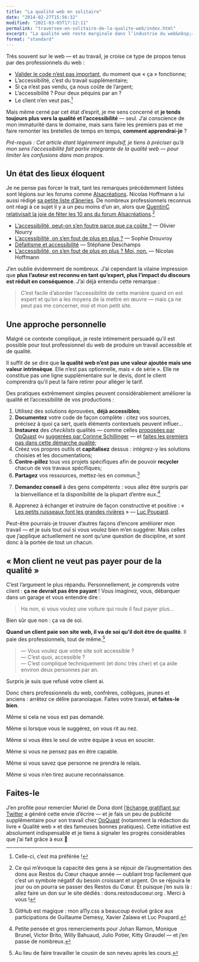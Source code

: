 ```yaml
---
title: "La qualité web en solitaire"
date: "2014-02-27T15:56:32"
modified: "2021-03-05T17:12:11"
permalink: "traversee-en-solitaire-de-la-qualite-web/index.html"
excerpt: "La qualité web reste marginale dans l’industrie du web&nbsp;—&nbsp;malgré l’essor certain du sujet grâce à des événements tels que [Paris Web](http://www.paris-web.fr/) ou des initiatives comme [OpQuast](http://opquast.com/fr/). Des «&nbsp;experts&nbsp;» sortent du lot — [Élie Sloïm](http://openweb.eu.org/openwebgroup/bios/elie_sloim "Sa biographie sur OpenWeb") ou [Stéphane Deschamps](http://nota-bene.org/), pour ne citer qu’eux&nbsp;—&nbsp;mais le revers de la médaille est une dé-responsabilisation massive de tous les «&nbsp;non-experts&nbsp;». Mais vous savez-quoi ? **Ça ne m’empêche pas de faire de la qualité**. [Lire la suite de «&nbsp;La qualité web en solitaire&nbsp;» →](https://www.ffoodd.fr/traversee-en-solitaire-de-la-qualite-web/)"
format: "standard"
---
```

Très souvent sur le web — et au travail, je croise ce type de propos tenus par des professionnels du web :

* [Valider le code n’est pas important](http://forum.kob-one.com/post361394.html#p361394), du moment que «&nbsp;ça&nbsp;» fonctionne;
* L’accessibilité, c’est du travail supplémentaire;
* Si ça n’est pas vendu, ça nous coûte de l’argent;
* L’accessibilité ? Pour deux péquins par an ?
* Le client n’en veut pas.[^1]

[^1]: Celle-ci, c’est ma préférée !



Mais même cerné par cet état d’esprit, je me sens concerné et **je tends toujours plus vers la qualité et l’accessibilité** — seul. J’ai conscience de mon immaturité dans le domaine, mais sans faire les premiers pas et me faire remonter les bretelles de temps en temps, **comment apprendrai-je** ?

_Pré-requis : Cet article étant légèrement impulsif, je tiens à préciser qu’à mon sens l’accessibilité fait partie intégrante de la qualité web — pour limiter les confusions dans mon propos._

## Un état des lieux éloquent

Je ne pense pas forcer le trait, tant les remarques précédemment listées sont légions sur les forums comme [Alsacréations](http://www.alsacreations.com). Nicolas Hoffmann a lui aussi rédigé [sa petite liste d’âneries](http://www.nicolas-hoffmann.net/source/1612-Heureusement-qu-ils-existent.html).&nbsp;De nombreux professionnels reconnus ont réagi à ce sujet il y a un peu moins d’un an, alors que [QuentinC relativisait la joie de fêter les 10 ans du forum Alsacréations](http://forum.alsacreations.com/topic-9-66981-1.html#p451783).[^2]

[^2]: Ce qui m’évoque la capacité des gens à se réjouir de l’augmentation des dons aux Restos du Cœur chaque année — oubliant trop facilement que c’est un symbole négatif du besoin croissant et urgent. On se réjouira le jour ou on pourra se passer des Restos du Cœur. Et puisque j’en suis là : allez faire un don sur le site dédiés&nbsp;:  dons.restosducoeur.org . Merci à vous !



* [L’accessibilité, peut-on s’en foutre parce que ça coûte&nbsp;?](http://accessiblog.fr/2013/05/laccessibilite-peut-on-sen-foutre-parce-que-ca-coute/)&nbsp;—&nbsp;Olivier Nourry
* [L’accessibilité, on s’en fout de plus en plus ?](http://www.vismaviedesourde.fr/laccessibilite-on-sen-fout-de-plus-en-plus/)&nbsp;—&nbsp;Sophie Drouvroy
* [Défaitisme et accessibilité](http://nota-bene.org/Defaitisme-et-accessibilite)&nbsp;—&nbsp;Stéphane Deschamps
* [L’accessibilité, on s’en fout de plus en plus ? Moi, non.](http://www.nicolas-hoffmann.net/source/1545-L-accessibilite-on-s-en-fout-de-plus-en-plus-Moi-non.html)&nbsp;—&nbsp;Nicolas Hoffmann

J’en oublie évidemment de nombreux. J’ai cependant la vilaine impression que **plus l’auteur est reconnu en tant qu’expert, plus l’impact du discours est réduit en conséquence**. J’ai déjà entendu cette remarque :

> C’est facile d’aborder l’accessibilité de cette manière quand on est expert et qu’on a les moyens de la mettre en œuvre&nbsp;—&nbsp;mais ça ne peut pas me concerner, moi et mon petit site.

## Une approche personnelle

Malgré ce contexte compliqué, je reste intimement persuadé qu’il est possible pour tout professionnel du web de produire un travail accessible et de qualité.

Il suffit de se dire que **la qualité web n’est pas une valeur ajoutée mais une valeur intrinsèque**. Elle n’est pas optionnelle, mais «&nbsp;de série&nbsp;». Elle ne constitue pas une ligne supplémentaire sur le devis, dont le client comprendra qu’il peut la faire retirer pour alléger le tarif.

Des pratiques extrêmement simples peuvent considérablement améliorer la qualité et l’accessibilité de vos productions&nbsp;:

1.  Utilisez des solutions éprouvées, **déjà accessibles**;
2.  **Documentez** votre code de façon complète&nbsp;: citez vos sources, précisez à quoi ça sert, quels éléments contextuels peuvent influer…
3.  **Instaurez** des _checklists_ qualités — comme celles [proposées par OpQuast](http://checklists.opquast.com/fr/) ou [suggerées par Corinne Schillinger](https://github.com/inseo/bpi-checklist) — et [faites les premiers pas dans cette démarche qualité](http://w3qualite.net/demarche/la-qualite-web-un-tramway-nomme-desir "«La qualité web : un tramway nommé désir » sur W3Qualité");
4.  Créez vos propres outils et **capitalisez** dessus&nbsp;: intégrez-y les solutions choisies et les documentations;
5.  **Contre-pillez** tous vos projets spécifiques afin de pouvoir **recycler** chacun de vos travaux spécifiques;
6.  **Partagez** vos ressources, mettez-les en commun.[^3]

[^3]: GitHub est magique : mon a11y.css a beaucoup évolué grâce aux participations de Guillaume Demesy, Xavier Zalawa et Luc Poupard.


7.  **Demandez conseil** à des gens compétents&nbsp;: vous allez être surpris par la bienveillance et la disponibilité de la plupart d’entre eux.[^4]

[^4]: Petite pensée et gros remerciements pour Johan Ramon, Monique Brunel, Victor Brito, Willy Bahuaud, Julio Potier, Kitty Giraudel — et j’en passe de nombreux.


8.  Apprenez à échanger et instruire de façon constructive et positive : « [Les petits ruisseaux font les grandes rivières](http://w3qualite.net/transversalite/les-petits-ruisseaux-font-les-grandes-rivieres "Article sur W3Qualité") » — [Luc Poupard](http://kloh.ch).

Peut-être pourrais-je trouver d’autres façons d’encore améliorer mon travail&nbsp;—&nbsp;et je suis tout ouï si vous voulez bien m’en suggérer. Mais celles que j’applique actuellement ne sont qu’une question de discipline, et sont donc à la portée de tout un chacun.

## «&nbsp;Mon client ne veut pas payer pour de la qualité&nbsp;»

C’est l’argument le plus répandu. Personnellement, je comprends votre client&nbsp;: **ça ne devrait pas être payant** !&nbsp;Vous imaginez, vous, débarquer dans un garage et vous entendre dire&nbsp;:

> Ha non, si vous voulez une voiture qui roule il faut payer plus…

Bien sûr que non&nbsp;: ça va de soi.

**Quand un client paie son site web, il va de soi qu’il doit être de qualité**. Il paie des professionnels, tout de même.[^5]

[^5]: Au lieu de faire travailler le cousin de son neveu après les cours.



> — Vous voulez que votre site soit accessible ?  
> — C’est quoi, accessible ?  
> — C’est compliqué techniquement (et donc très cher) et ça aide environ deux personnes par an.

Surpris je suis que refusé votre client ai.

Donc chers professionnels du web, confrères, collègues, jeunes et anciens&nbsp;: arrêtez ce délire paranoïaque. Faites votre travail, **et faites-le bien**.

Même si cela ne vous est pas demandé.

Même si lorsque vous le suggérez, on vous rit au nez.

Même si vous êtes le seul de votre équipe à vous en soucier.

Même si vous ne pensez pas en être capable.

Même si vous savez que personne ne prendra le relais.

Même si vous n’en tirez aucune reconnaissance.

## Faites-le

J’en profite pour remercier Muriel de Dona dont [l’échange gratifiant sur Twitter](https://twitter.com/ffoodd_fr/status/431436100226531328) a généré cette envie d’écrire&nbsp;—&nbsp;et je fais un peu de publicité supplémentaire pour son travail chez [OpQuast](http://opquast.com/fr/)&nbsp;(notamment la rédaction du livre «&nbsp;Qualité web&nbsp;» et des fameuses bonnes pratiques). Cette initiative est absolument indispensable et je tiens à signaler les progrès considérables que j’ai fait grâce à eux 🙂